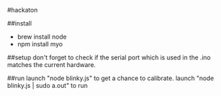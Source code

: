 #hackaton

##install
* brew install node
* npm install myo

##setup
don't forget to check if the serial port which is used in the .ino matches the current hardware.

##run
launch "node blinky.js" to get a chance to calibrate.
launch "node blinky.js | sudo a.out" to run
